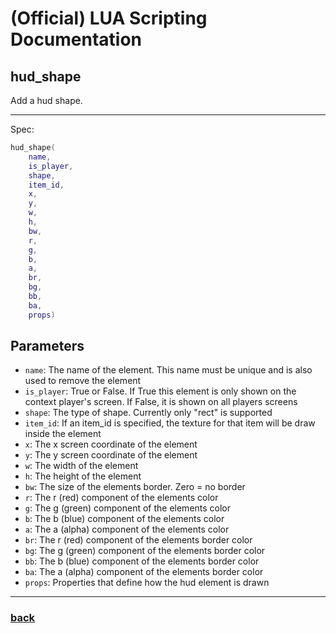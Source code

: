 
# (Official) LUA Scripting Documentation

## hud_shape

Add a hud shape.

___

Spec:

```lua
hud_shape(
	name,
	is_player,
	shape,
	item_id,
	x,
	y,
	w,
	h,
	bw,
	r,
	g,
	b,
	a,
	br,
	bg,
	bb,
	ba,
	props)
```

## Parameters

- `name`: The name of the element. This name must be unique and is also used to remove the element
- `is_player`: True or False. If True this element is only shown on the context player's screen. If False, it is shown on all players screens
- `shape`: The type of shape. Currently only "rect" is supported
- `item_id`: If an item_id is specified, the texture for that item will be draw inside the element
- `x`: The x screen coordinate of the element
- `y`: The y screen coordinate of the element
- `w`: The width of the element
- `h`: The height of the element
- `bw`: The size of the elements border. Zero = no border
- `r`: The r (red) component of the elements color
- `g`: The g (green) component of the elements color
- `b`: The b (blue) component of the elements color
- `a`: The a (alpha) component of the elements color
- `br`: The r (red) component of the elements border color
- `bg`: The g (green) component of the elements border color
- `bb`: The b (blue) component of the elements border color
- `ba`: The a (alpha) component of the elements border color
- `props`: Properties that define how the hud element is drawn

___

### [back](../hud)
